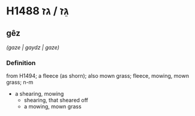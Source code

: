 # H1488 גֵּז / גז

## gêz

_(gaze | ɡaydz | ɡaze)_

### Definition

from H1494; a fleece (as shorn); also mown grass; fleece, mowing, mown grass; n-m

- a shearing, mowing
  - shearing, that sheared off
  - a mowing, mown grass

